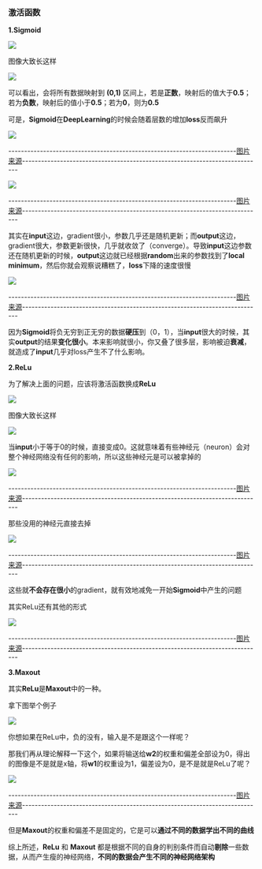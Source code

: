 ### 激活函数

**1.Sigmoid**

![](https://github.com/sherlcok314159/ML/blob/main/Images/sigmoid.png)

图像大致长这样

![](https://github.com/sherlcok314159/ML/blob/main/Images/sigmoid_2.png)

可以看出，会将所有数据映射到 **(0,1)** 区间上，若是**正数**，映射后的值大于**0.5**；若为**负数**，映射后的值小于**0.5**；若为**0**，则为**0.5**

可是，**Sigmoid**在**DeepLearning**的时候会随着层数的增加**loss**反而飙升

![](https://github.com/sherlcok314159/ML/blob/main/Images/vanish.png)

------------------------------------------------------------------------[图片来源](https://www.youtube.com/watch?v=xki61j7z-30&list=PLJV_el3uVTsPy9oCRY30oBPNLCo89yu49&index=16)----------------------------------------------------------------------------

![](https://github.com/sherlcok314159/ML/blob/main/Images/vanish_2.png)

------------------------------------------------------------------------[图片来源](https://www.youtube.com/watch?v=xki61j7z-30&list=PLJV_el3uVTsPy9oCRY30oBPNLCo89yu49&index=16)----------------------------------------------------------------------------

其实在**input**这边，gradient很小，参数几乎还是随机更新；而**output**这边，gradient很大，参数更新很快，几乎就收敛了（converge）。导致**input**这边参数还在随机更新的时候，**output**这边就已经根据**random**出来的参数找到了**local minimum**，然后你就会观察说糟糕了，**loss**下降的速度很慢

![](https://github.com/sherlcok314159/ML/blob/main/Images/vanish_3.png)

------------------------------------------------------------------------[图片来源](https://www.youtube.com/watch?v=xki61j7z-30&list=PLJV_el3uVTsPy9oCRY30oBPNLCo89yu49&index=16)----------------------------------------------------------------------------

因为**Sigmoid**将负无穷到正无穷的数据**硬压**到（0，1），当**input**很大的时候，其实**output**的结果**变化很小**。本来影响就很小，你又叠了很多层，影响被迫**衰减**，就造成了**input**几乎对loss产生不了什么影响。

**2.ReLu**

为了解决上面的问题，应该将激活函数换成**ReLu**


![](https://github.com/sherlcok314159/ML/blob/main/Images/relu.png)

图像大致长这样

![](https://github.com/sherlcok314159/ML/blob/main/Images/relu_2.png)

当**input**小于等于0的时候，直接变成0。这就意味着有些神经元（neuron）会对整个神经网络没有任何的影响，所以这些神经元是可以被拿掉的

![](https://github.com/sherlcok314159/ML/blob/main/Images/relu_3.png)

------------------------------------------------------------------------[图片来源](https://www.youtube.com/watch?v=xki61j7z-30&list=PLJV_el3uVTsPy9oCRY30oBPNLCo89yu49&index=16)----------------------------------------------------------------------------

那些没用的神经元直接去掉

![](https://github.com/sherlcok314159/ML/blob/main/Images/relu_4.png)


------------------------------------------------------------------------[图片来源](https://www.youtube.com/watch?v=xki61j7z-30&list=PLJV_el3uVTsPy9oCRY30oBPNLCo89yu49&index=16)----------------------------------------------------------------------------

这些就**不会存在很小**的gradient，就有效地减免一开始**Sigmoid**中产生的问题

其实ReLu还有其他的形式

![](https://github.com/sherlcok314159/ML/blob/main/Images/relu_others.png)


------------------------------------------------------------------------[图片来源](https://www.youtube.com/watch?v=xki61j7z-30&list=PLJV_el3uVTsPy9oCRY30oBPNLCo89yu49&index=16)----------------------------------------------------------------------------

**3.Maxout**

其实**ReLu**是**Maxout**中的一种。

拿下图举个例子

![](https://github.com/sherlcok314159/ML/blob/main/Images/maxout.png)

你想如果在ReLu中，负的没有，输入是不是跟这个一样呢？

那我们再从理论解释一下这个，如果将输送给**w2**的权重和偏差全部设为0，得出的图像是不是就是x轴，将**w1**的权重设为1，偏差设为0，是不是就是ReLu了呢？

![](https://github.com/sherlcok314159/ML/blob/main/Images/maxout_2.png)

------------------------------------------------------------------------[图片来源](https://www.youtube.com/watch?v=xki61j7z-30&list=PLJV_el3uVTsPy9oCRY30oBPNLCo89yu49&index=16)----------------------------------------------------------------------------

但是**Maxout**的权重和偏差不是固定的，它是可以**通过不同的数据学出不同的曲线**

综上所述，**ReLu** 和 **Maxout** 都是根据不同的自身的判别条件而自动**剔除**一些数据，从而产生瘦的神经网络，**不同的数据会产生不同的神经网络架构**